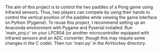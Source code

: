 The aim of this project is to control the two paddles of a Pong game using infrared sensors. Thus, two players can compete by using their hands to control the vertical position of the paddles while viewing the game interface on Python (Pygame). To reuse this project, I recommend setting up an Anaconda environment with Pygame and Pyserial installed. Run 'main_proj.c' on your LPC804 (or another microcontroller equipped with infrared sensors and an ADC converter, though this may require some changes in the C code). Then run 'main.py' in the AirHockey directory.
